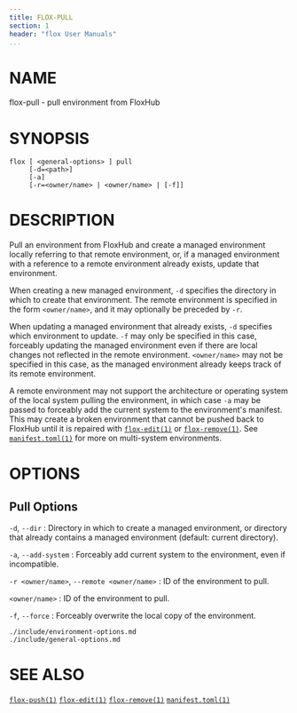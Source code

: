 ```yaml
---
title: FLOX-PULL
section: 1
header: "flox User Manuals"
...
```



# NAME

flox-pull - pull environment from FloxHub

# SYNOPSIS

```
flox [ <general-options> ] pull
     [-d=<path>]
     [-a]
     [-r=<owner/name> | <owner/name> | [-f]]
```

# DESCRIPTION

Pull an environment from FloxHub and create a managed environment locally
referring to that remote environment,
or, if a managed environment with a reference to a remote environment already
exists, update that environment.

When creating a new managed environment, `-d` specifies the directory in which
to create that environment.
The remote environment is specified in the form `<owner/name>`,
and it may optionally be preceded by `-r`.

When updating a managed environment that already exists, `-d` specifies which
environment to update.
`-f` may only be specified in this case, forceably updating the managed
environment even if there are local changes not reflected in the remote
environment.
`<owner/name>` may not be specified in this case, as the managed environment
already keeps track of its remote environment.

A remote environment may not support the architecture or operating system of the
local system pulling the environment,
in which case `-a` may be passed to forceably add the current system to the
environment's manifest.
This may create a broken environment that cannot be pushed back to FloxHub until
it is repaired with [`flox-edit(1)`](./flox-edit.md) or
[`flox-remove(1)`](./flox-remove.md).
See [`manifest.toml(1)`](./manifest.toml.md) for more on multi-system
environments.

# OPTIONS

## Pull Options

`-d`, `--dir`
:   Directory in which to create a managed environment, or directory that
    already contains a managed environment (default: current directory).

`-a`, `--add-system`
:   Forceably add current system to the environment, even if incompatible.

`-r <owner/name>`, `--remote <owner/name>`
:   ID of the environment to pull.

`<owner/name>`
:   ID of the environment to pull.

`-f`, `--force`
:   Forceably overwrite the local copy of the environment.

```{.include}
./include/environment-options.md
./include/general-options.md
```

# SEE ALSO

[`flox-push(1)`](./flox-push.md)
[`flox-edit(1)`](./flox-edit.md)
[`flox-remove(1)`](./flox-remove.md)
[`manifest.toml(1)`](./manifest.toml.md)
